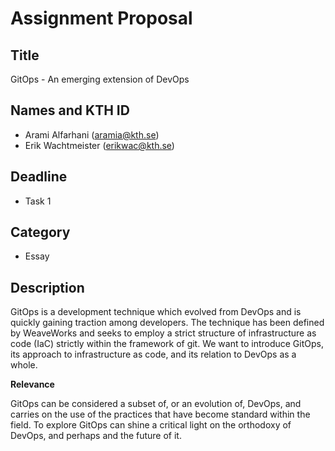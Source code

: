 # Assignment Proposal

## Title

 GitOps - An emerging extension of DevOps

## Names and KTH ID

  - Arami Alfarhani (aramia@kth.se)
  - Erik Wachtmeister (erikwac@kth.se)

## Deadline

- Task 1

## Category

- Essay

## Description

GitOps is a development technique which evolved from DevOps and is quickly gaining traction among developers. The technique has been defined by WeaveWorks and seeks to employ a strict structure of infrastructure as code (IaC) strictly within the framework of git. We want to introduce GitOps, its approach to infrastructure as code, and its relation to DevOps as a whole.

**Relevance**

GitOps can be considered a subset of, or an evolution of, DevOps, and carries on the use of the practices that have become standard within the field. To explore GitOps can shine a critical light on the orthodoxy of DevOps, and perhaps and the future of it.
